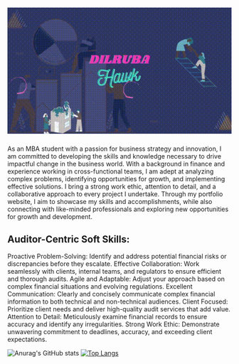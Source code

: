 # <img src="https://github.com/DeeHawk/viz/blob/master/image/DTrim.gif" width="1000"/> 

As an MBA student with a passion for business strategy and innovation, I am committed to developing the skills and knowledge necessary to drive impactful change in the business world. With a background in finance and experience working in cross-functional teams, I am adept at analyzing complex problems, identifying opportunities for growth, and implementing effective solutions. I bring a strong work ethic, attention to detail, and a collaborative approach to every project I undertake. Through my portfolio website, I aim to showcase my skills and accomplishments, while also connecting with like-minded professionals and exploring new opportunities for growth and development.

## Auditor-Centric Soft Skills:

Proactive Problem-Solving: Identify and address potential financial risks or discrepancies before they escalate.
Effective Collaboration: Work seamlessly with clients, internal teams, and regulators to ensure efficient and thorough audits.
Agile and Adaptable: Adjust your approach based on complex financial situations and evolving regulations.
Excellent Communication: Clearly and concisely communicate complex financial information to both technical and non-technical audiences.
Client Focused: Prioritize client needs and deliver high-quality audit services that add value.
Attention to Detail: Meticulously examine financial records to ensure accuracy and identify any irregularities.
Strong Work Ethic: Demonstrate unwavering commitment to deadlines, accuracy, and exceeding client expectations.

![Anurag's GitHub stats](https://github-readme-stats.vercel.app/api?username=DilrubaHawk&show_icons=true&theme=transparent)
[![Top Langs](https://github-readme-stats.vercel.app/api/top-langs/?username=anuraghazra&layout=compact)](https://github.com/anuraghazra/github-readme-stats)
